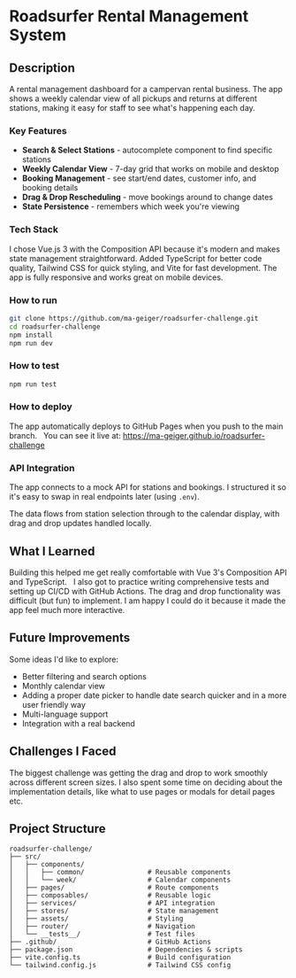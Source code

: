 # Roadsurfer Rental Management System

## Description

A rental management dashboard for a campervan rental business. The app shows a weekly calendar view of all pickups and returns at different stations, making it easy for staff to see what's happening each day.

### Key Features

- **Search & Select Stations** - autocomplete component to find specific stations
- **Weekly Calendar View** - 7-day grid that works on mobile and desktop
- **Booking Management** - see start/end dates, customer info, and booking details
- **Drag & Drop Rescheduling** - move bookings around to change dates
- **State Persistence** - remembers which week you're viewing

### Tech Stack

I chose Vue.js 3 with the Composition API because it's modern and makes state management straightforward. Added TypeScript for better code quality, Tailwind CSS for quick styling, and Vite for fast development. The app is fully responsive and works great on mobile devices.

### How to run

```bash
git clone https://github.com/ma-geiger/roadsurfer-challenge.git
cd roadsurfer-challenge
npm install
npm run dev
```

### How to test

```bash
npm run test
```

### How to deploy

The app automatically deploys to GitHub Pages when you push to the main branch.  
You can see it live at: https://ma-geiger.github.io/roadsurfer-challenge

### API Integration

The app connects to a mock API for stations and bookings. I structured it so it's easy to swap in real endpoints later (using `.env`).

The data flows from station selection through to the calendar display, with drag and drop updates handled locally.

## What I Learned

Building this helped me get really comfortable with Vue 3's Composition API and TypeScript.  
I also got to practice writing comprehensive tests and setting up CI/CD with GitHub Actions. The drag and drop functionality was difficult (but fun) to implement. I am happy I could do it because it made the app feel much more interactive.

## Future Improvements

Some ideas I'd like to explore:

- Better filtering and search options
- Monthly calendar view
- Adding a proper date picker to handle date search quicker and in a more user friendly way
- Multi-language support
- Integration with a real backend

## Challenges I Faced

The biggest challenge was getting the drag and drop to work smoothly across different screen sizes. I also spent some time on deciding about the implementation details, like what to use pages or modals for detail pages etc.

## Project Structure

```
roadsurfer-challenge/
├── src/
│   ├── components/
│   │   ├── common/                # Reusable components
│   │   └── week/                  # Calendar components
│   ├── pages/                     # Route components
│   ├── composables/               # Reusable logic
│   ├── services/                  # API integration
│   ├── stores/                    # State management
│   ├── assets/                    # Styling
│   ├── router/                    # Navigation
│   └── __tests__/                 # Test files
├── .github/                       # GitHub Actions
├── package.json                   # Dependencies & scripts
├── vite.config.ts                 # Build configuration
└── tailwind.config.js             # Tailwind CSS config
```